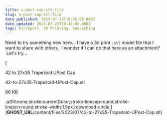 ```yaml
---
title: u-post-cap-stl-file
slug: u-post-cap-stl-file
date_published: 2023-07-23T19:45:05.000Z
date_updated: 2023-07-23T19:45:05.000Z
tags: micropost, 3D Printing, Geocaching
---
```


Need to try something new here... I have a 3d print `.stl` model file that I want to share with others.  I wonder if I can do that here as an attachment?  Let's try... 

[

42 to 27x35 Trapezoid UPost Cap

42-to-27x35-Trapezoid-UPost-Cap.stl

66 KB

.a{fill:none;stroke:currentColor;stroke-linecap:round;stroke-linejoin:round;stroke-width:1.5px;}download-circle
](__GHOST_URL__/content/files/2023/07/42-to-27x35-Trapezoid-UPost-Cap.stl)
